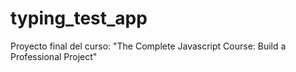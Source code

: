 # typing_test_app
Proyecto final del curso: "The Complete Javascript Course: Build a Professional Project"
